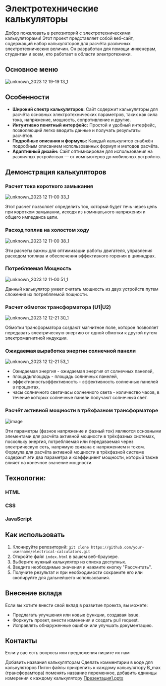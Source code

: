 # Электротехнические калькуляторы
Добро пожаловать в репозиторий с электротехническими калькуляторами! Этот проект представляет собой веб-сайт, содержащий набор калькуляторов для расчёта различных электротехнических величин. Он разработан для помощи инженерам, студентам и всем, кто работает в области электротехники.

## Основное меню
![unknown_2023 12 19-19 13_1](https://github.com/Rwon1/SevenMiracles/assets/125397526/8d2b15a1-bb9f-499e-b9b1-a451596ef1fc)


## Особенности

- **Широкий спектр калькуляторов:** Сайт содержит калькуляторы для расчёта основных электротехнических параметров, таких как сила тока, напряжение, мощность, сопротивление и другие.
- **Интуитивно понятный интерфейс:** Простой и удобный интерфейс, позволяющий легко вводить данные и получать результаты расчётов.
- **Подробные описания и формулы:** Каждый калькулятор снабжён подробным описанием использованных формул и методов расчёта.
- **Адаптивный дизайн:** Сайт оптимизирован для использования на различных устройствах — от компьютеров до мобильных устройств.

## Демонстрация калькуляторов

### Расчет тока короткого замыкания 
![unknown_2023 12 11-00 33_1](https://github.com/Rwon1/SevenMiracles/assets/125397526/7a192f66-d082-4d93-9049-d7e353ccb1a5)

Этот расчет позволяет определить ток, который будет течь через цепь при коротком замыкании, исходя из номинального напряжения и общего импеданса цепи.

### Расход топлив на холостом ходу
![unknown_2023 12 11-00 38_1](https://github.com/Rwon1/SevenMiracles/assets/125397526/252ddb0a-46c2-4799-b3b2-680e6bc934a2)

Эти расчеты важны для оптимизации работы двигателя, управления расходом топлива и обеспечения эффективного горения в цилиндрах.

### Потребляемая Мощность
![unknown_2023 12 11-00 51_1](https://github.com/Rwon1/SevenMiracles/assets/125397526/595cf7ec-1a5b-4591-8805-bc8ebd50ab98)

Данный калькулятор умеет считать мощность из двух устройств путем сложения их потребляемой пощности.

### Расчет обмоток трансформатора (U1|U2) 
![unknown_2023 12 12-21 30_1](https://github.com/Rwon1/SevenMiracles/assets/125397526/63ac4ae6-9fae-4053-ab45-8e980ec6d9e0)

Обмотки трансформатора создают магнитное поле, которое позволяет передавать электрическую энергию от одной обмотки к другой путем электромагнитной индукции.

### Ожидаемая выработка энергии солнечной панели
![unknown_2023 12 12-21 53_1](https://github.com/Rwon1/SevenMiracles/assets/125397526/58f2ec5b-d454-4ba8-8c99-8a648d24c2ad)

- Ожидаемая энергия - ожидаемая энергия от солнечных панелей,
- площадьплощадь - площадь солнечных панелей,
- эффективностьэффективность - эффективность солнечных панелей в процентах,
- часы солнечного светачасы солнечного света - количество часов, в течение которых солнечные панели получают солнечный свет.

### Расчёт активной мощности в трёхфазном трансформаторе
![image](https://github.com/Rwon1/SevenMiracles/assets/125397526/78d3c0d2-92a4-4161-b4ea-ee2d66f0f8d7)

Эти параметры (фазное напряжение и фазный ток) являются основными элементами для расчёта активной мощности в трёхфазных системах, поскольку энергия, потребляемая или передаваемая через электрическую сеть, напрямую связана с напряжением и током. Формула для расчёта активной мощности в трёхфазной системе содержит эти два параметра и коэффициент мощности, который также влияет на конечное значение мощности.

## Технологии:
### HTML
### CSS
### JavaScript

## Как использовать

1. Клонируйте репозиторий: `git clone https://github.com/your-username/electrical-calculators.git`
2. Откройте файл `index.html` в вашем веб-браузере.
3. Выберите нужный калькулятор из списка доступных.
4. Введите необходимые значения и нажмите кнопку "Рассчитать".
5. Получите результат и при необходимости сохраните его или скопируйте для дальнейшего использования.

## Внесение вклада

Если вы хотите внести свой вклад в развитие проекта, вы можете:

- Предлагать улучшения или новые функции, создавая issue.
- Форкнуть проект, внести изменения и создать pull request.
- Исправлять обнаруженные ошибки или улучшать документацию.


## Контакты

Если у вас есть вопросы или предложения пишите их нам





Добавить названия калькуляторам
Сделать комментарии в коде для калькуляторов 
Питон файлы прикрепить к каждому калькулятору
B_max (трансфорамтора) поменять название переменное, добавить единицы измерения к каждому калькулятору 
[Презентация1.pptx](https://github.com/Rwon1/SevenMiracles/files/13581599/1.pptx)
  
